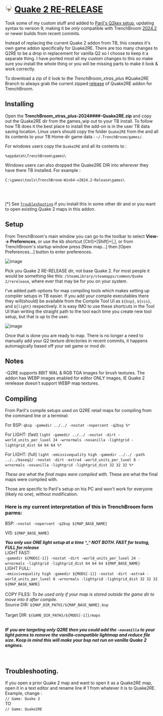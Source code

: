 # <img src="/games/Quake2RE/Icon.png" width="24" height="24"> [Quake 2 RE-RELEASE]([/games_wip/Quake2/](https://store.steampowered.com/agecheck/app/2320/)https://store.steampowered.com/agecheck/app/2320/)<br>

Took some of my custom stuff and added to [Paril's Q2kex setup](https://github.com/id-Software/quake2-rerelease-dll/tree/main/fgd), updating syntax to version 9, making it be _only_ compatible with TrenchBroom [2024.2](https://github.com/TrenchBroom/TrenchBroom/releases/tag/v2024.2) or newer builds from recent commits.<br>

Instead of replacing the current Quake 2 addon from TB, this creates it's own game addon specifically for Quake2RE. There are too many changes to Q2RE to be a drop in replacement for vanilla Q2 so I choose to keep it a separate thing. I have ported most all my custom changes to this so make sure you install the whole thing or you will be missing parts to make it look & work correctly. 

To download a zip of it look to the *TrenchBroom_xtras_plus* #Quake2RE Branch to always grab the current zipped [release](https://github.com/eGax/TrenchBroom_xtras_plus/archive/refs/heads/Quake2RE.zip) of Quake2RE addon for TrenchBroom.

## Installing

Open the **TrenchBroom_xtras_plus-2024####-Quake2RE.zip** and copy out the Quake2RE dir from the games_wip out to your TB install. To follow how TB does it the best place to install the add-on is in the user TB data saving location. Linux users should copy the folder `Quake2RE` from the and all its contents to your TB Home dir game data : `~/.TrenchBroom/games/`.<br>

For windows users copy the `Quake2RE` and all its contents to :
<p><code>%appdata%\TrenchBroom\games\</code></p>

Windows users can also dropped the Quake2RE DIR into wherever they have there TB installed. For example : 
<p><code>C:\games\tools\TrenchBroom-Win64-v2024.2-Release\games\</code></p>
<br>

<br>[*] See [`Troubleshooting`](#troubleshooting) if you install this in some other dir and or you want to open existing Quake 2 maps in this addon.
## Setup
From TrenchBroom's main window you can go to the toolbar to select **View--> Preferences**, or use the kb shortcut [Ctrl]+[Shift]+[,], or from TrenchBroom's startup window press [New map...] then [Open Preferences...] button to enter preferences.

![image](https://github.com/user-attachments/assets/c9c18ad7-c087-48d3-8975-4af3ff971a02)

Pick you Quake 2 RE-RELEASE dir, not base Quake 2. For most people it would be something like this:
`/SteamLibrary/steamapps/common/Quake 2/rerelease`, where ever that may be for you on your system.

I've added path options for map compiling tools which makes setting up compiler setups in TB easier. If you add your compile executables there they will(should) be available from the Compile Tool UI as `${bsp}`, `${vis}`, and `${light}` respectively. It is easy IMO to use these shortcuts in the Tool UI than writing the straight path to the tool each time you create new tool setup, but that is up to the user.

![image](https://github.com/user-attachments/assets/63024276-7c12-4fb4-bfca-9c31ac0a9cc5)

Once that is done you are ready to map. There is no longer a need to manually add your Q2 texture directories in recent commits, it happens automagically based off your set game or mod dir.

## Notes

-Q2RE supports 8BIT WAL & RGB TGA images for brush textures. The addon has WEBP images enabled for editor ONLY images, IE Quake 2 rerelease doesn't support WEBP map textures.

## Compiling  

From Paril's compile setups used on Q2RE retail maps for compiling from the command line or a terminal:

For BSP: `qbsp -gamedir ../../ -nostat -nopercent -q2bsp %*`

For LIGHT: (fast) `light -gamedir ../../ -nostat -dirt -world_units_per_luxel 24 -wrnormals -novanilla -lightgrid -lightgrid_dist 64 64 64 %*`<br>

For LIGHT: (full) `light -emissivequality high -gamedir ../../ -path ../../baseq2/ -nostat -dirt -extra4 -world_units_per_luxel 8 -wrnormals -novanilla -lightgrid -lightgrid_dist 32 32 32 %*`<br>

_These are what the final maps were compiled with._ These are what the final maps were compiled with.

Those are specific to Paril's setup on his PC and won't work for everyone (likely no one), without modification.

### Here is my current interpretation of this in TrenchBroom form parms:

BSP: `-nostat -nopercent -q2bsp ${MAP_BASE_NAME}`<br>

VIS: `${MAP_BASE_NAME}`<br>

***You only use ONE light setup at a time ^_^ NOT BOTH. FAST for testng, FULL for release***<br>
LIGHT FAST:<br>
`-gamedir ${MODS[-1]} -nostat -dirt -world_units_per_luxel 24 -wrnormals -lightgrid -lightgrid_dist 64 64 64 ${MAP_BASE_NAME}`<br>
LIGHT FULL:<br>
`-emissivequality high -gamedir ${MODS[-1]} -nostat -dirt -extra4 -world_units_per_luxel 8 -wrnormals -lightgrid -lightgrid_dist 32 32 32 ${MAP_BASE_NAME}`<br><br>
COPY FILES: _To be used only if your map is stored outside the game dir to move into it after compile._ <br>
    Source DIR: `${MAP_DIR_PATH}/${MAP_BASE_NAME}.bsp`<br><br>
    Target DIR:  `${GAME_DIR_PATH}/${MODS[-1]}/maps`<br><br>

***IF you are targeting only Q2RE then you could add the `-novanilla` to your light parms to remove the vanilla-compatible lightmap and reduce file size. Keep in mind this will make your bsp not run on vanilla Quake 2 engines.***<br>
<br><br>
## Troubleshooting.

If you open a prior Quake 2 map and want to open it as a Quake2RE map, open it in a text editor and rename line # 1 from whatever it is to Quake2RE. Example, change :<br>
`// Game: Quake 2`
<br>TO<br>
`// Game: Quake2RE`
